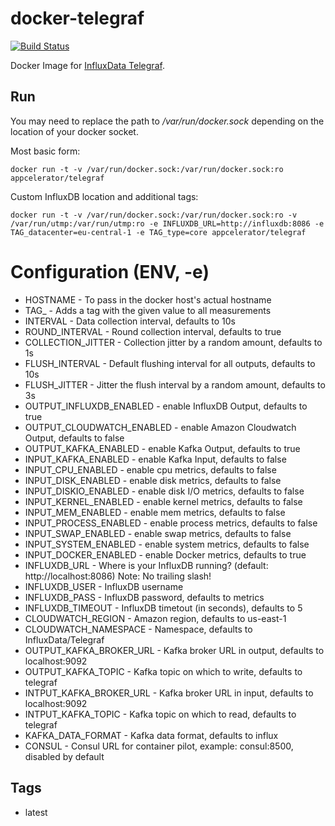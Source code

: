 # docker-telegraf

[![Build Status](http://drone.amp.appcelerator.io:8000/api/badges/appcelerator/docker-telegraf/status.svg)](http://drone.amp.appcelerator.io:8000/appcelerator/docker-telegraf)

Docker Image for [InfluxData Telegraf](https://influxdata.com/time-series-platform/telegraf/).

## Run

You may need to replace the path to */var/run/docker.sock* depending on the location of your docker socket.

Most basic form:
```
docker run -t -v /var/run/docker.sock:/var/run/docker.sock:ro appcelerator/telegraf
```

Custom InfluxDB location and additional tags:
```
docker run -t -v /var/run/docker.sock:/var/run/docker.sock:ro -v /var/run/utmp:/var/run/utmp:ro -e INFLUXDB_URL=http://influxdb:8086 -e TAG_datacenter=eu-central-1 -e TAG_type=core appcelerator/telegraf
```

# Configuration (ENV, -e)
- HOSTNAME - To pass in the docker host's actual hostname
- TAG_<name> - Adds a tag with the given value to all measurements
- INTERVAL - Data collection interval, defaults to 10s
- ROUND_INTERVAL - Round collection interval, defaults to true
- COLLECTION_JITTER - Collection jitter by a random amount, defaults to 1s
- FLUSH_INTERVAL - Default flushing interval for all outputs, defaults to 10s
- FLUSH_JITTER - Jitter the flush interval by a random amount, defaults to 3s
- OUTPUT_INFLUXDB_ENABLED - enable InfluxDB Output, defaults to true
- OUTPUT_CLOUDWATCH_ENABLED - enable Amazon Cloudwatch Output, defaults to false
- OUTPUT_KAFKA_ENABLED - enable Kafka Output, defaults to true
- INPUT_KAFKA_ENABLED - enable Kafka Input, defaults to false
- INPUT_CPU_ENABLED - enable cpu metrics, defaults to false
- INPUT_DISK_ENABLED - enable disk metrics, defaults to false
- INPUT_DISKIO_ENABLED - enable disk I/O metrics, defaults to false
- INPUT_KERNEL_ENABLED - enable kernel metrics, defaults to false
- INPUT_MEM_ENABLED - enable mem metrics, defaults to false
- INPUT_PROCESS_ENABLED - enable process metrics, defaults to false
- INPUT_SWAP_ENABLED - enable swap metrics, defaults to false
- INPUT_SYSTEM_ENABLED - enable system metrics, defaults to false
- INPUT_DOCKER_ENABLED - enable Docker metrics, defaults to true
- INFLUXDB_URL - Where is your InfluxDB running? (default: http://localhost:8086) Note: No trailing slash!
- INFLUXDB_USER - InfluxDB username
- INFLUXDB_PASS - InfluxDB password, defaults to metrics
- INFLUXDB_TIMEOUT - InfluxDB timetout (in seconds), defaults to 5
- CLOUDWATCH_REGION - Amazon region, defaults to us-east-1
- CLOUDWATCH_NAMESPACE - Namespace, defaults to InfluxData/Telegraf
- OUTPUT_KAFKA_BROKER_URL - Kafka broker URL in output, defaults to localhost:9092
- OUTPUT_KAFKA_TOPIC - Kafka topic on which to write, defaults to telegraf
- INTPUT_KAFKA_BROKER_URL - Kafka broker URL in input, defaults to localhost:9092
- INTPUT_KAFKA_TOPIC - Kafka topic on which to read, defaults to telegraf
- KAFKA_DATA_FORMAT - Kafka data format, defaults to influx
- CONSUL - Consul URL for container pilot, example: consul:8500, disabled by default

## Tags

- latest
